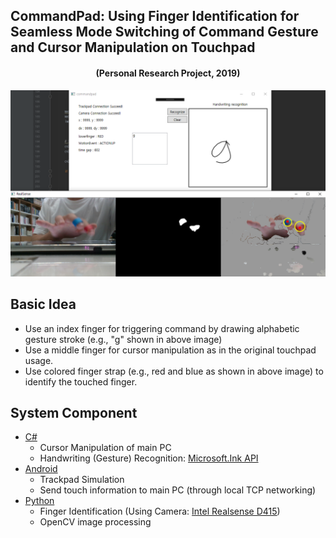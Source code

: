 ## CommandPad: Using Finger Identification for Seamless Mode Switching of Command Gesture and Cursor Manipulation on Touchpad
<h4 align="center">
 (Personal Research Project, 2019)
</h4>
<p align="center">
    <img src="img/overviewImg.PNG", width="800">
</p>

## Basic Idea
* Use an index finger for triggering command by drawing alphabetic gesture stroke (e.g., "g" shown in above image)
* Use a middle finger for cursor manipulation as in the original touchpad usage.
* Use colored finger strap (e.g., red and blue as shown in above image) to identify the touched finger.

## System Component
* [C#](C#/readme.md)
  * Cursor Manipulation of main PC
  * Handwriting (Gesture) Recognition: [Microsoft.Ink API](https://docs.microsoft.com/en-us/dotnet/desktop/wpf/advanced/handwriting-recognition?view=netframeworkdesktop-4.8)
* [Android](Android/readme.md)
  * Trackpad Simulation
  * Send touch information to main PC (through local TCP networking)
* [Python](Python/readme.md)
  * Finger Identification (Using Camera: [Intel Realsense D415](https://www.intelrealsense.com/depth-camera-d415/))
  * OpenCV image processing

